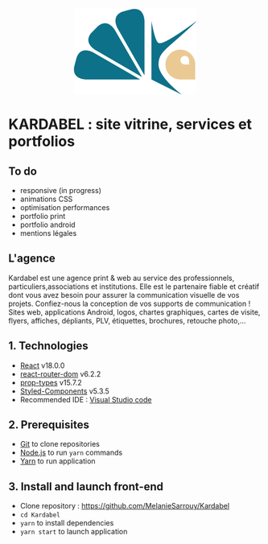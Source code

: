 <!-- [![Netlify Status](https://api.netlify.com/api/v1/badges/818fd35c-fd6f-424a-817d-b3ba8b90f30c/deploy-status)](https://app.netlify.com/sites/sportseep12/deploys) -->
<br/>
<p align="center"><img src="https://github.com/MelanieSarrouy/Kardabel/blob/main/src/assets/logo/logo-bleu.png?raw=true" alt="Kardabel logo" /></p>
<!-- [SportSee](https://sportseep12.netlify.app/) -->

# KARDABEL : site vitrine, services et portfolios

## To do
  - responsive (in progress)
  - animations CSS
  - optimisation performances
  - portfolio print
  - portfolio android
  - mentions légales

## L'agence
Kardabel est une agence print & web au service des professionnels, particuliers,associations et institutions. Elle est le partenaire fiable et créatif dont vous avez besoin pour assurer la communication visuelle de vos projets. Confiez-nous la conception de vos supports de communication ! Sites web, applications Android, logos, chartes graphiques, cartes de visite, flyers, affiches, dépliants, PLV, étiquettes, brochures, retouche photo,...

<!-- [Maquette](https://www.figma.com/file/xUaxxVAB03iuA6jUYUPZXS/KARDABEL?node-id=0%3A1) -->
## 1. Technologies
  - [React](https://reactjs.org/) v18.0.0
  - [react-router-dom](https://reactrouter.com/web/guides/quick-start) v6.2.2
  - [prop-types](https://www.npmjs.com/package/prop-types) v15.7.2
  - [Styled-Components](https://styled-components.com/) v5.3.5
  - Recommended IDE : [Visual Studio code](https://code.visualstudio.com/)
## 2. Prerequisites
  - [Git](https://git-scm.com/) to clone repositories
  - [Node.js](https://nodejs.org/en/) to run `yarn` commands
  - [Yarn](https://yarnpkg.com/) to run application
## 3. Install and launch front-end
  - Clone repository : https://github.com/MelanieSarrouy/Kardabel
  - `cd Kardabel`
  - `yarn` to install dependencies
  - `yarn start` to launch application
